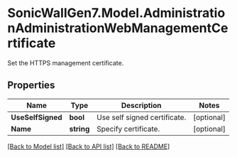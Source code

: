 # SonicWallGen7.Model.AdministrationAdministrationWebManagementCertificate
Set the HTTPS management certificate.

## Properties

Name | Type | Description | Notes
------------ | ------------- | ------------- | -------------
**UseSelfSigned** | **bool** | Use self signed certificate. | [optional] 
**Name** | **string** | Specify certificate. | [optional] 

[[Back to Model list]](../README.md#documentation-for-models) [[Back to API list]](../README.md#documentation-for-api-endpoints) [[Back to README]](../README.md)

